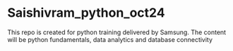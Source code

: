 # Saishivram_python_oct24
This repo is created for python training delivered by Samsung. The content will be python fundamentals, data analytics and database connectivity

